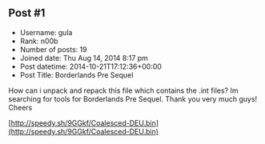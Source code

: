 ## Post #1
- Username: gula
- Rank: n00b
- Number of posts: 19
- Joined date: Thu Aug 14, 2014 8:17 pm
- Post datetime: 2014-10-21T17:12:36+00:00
- Post Title: Borderlands Pre Sequel

How can i unpack and repack this file which contains the .int files?
Im searching for tools for Borderlands Pre Sequel.
Thank you very much guys!
Cheers

[http://speedy.sh/9GGkf/Coalesced-DEU.bin](http://speedy.sh/9GGkf/Coalesced-DEU.bin)
